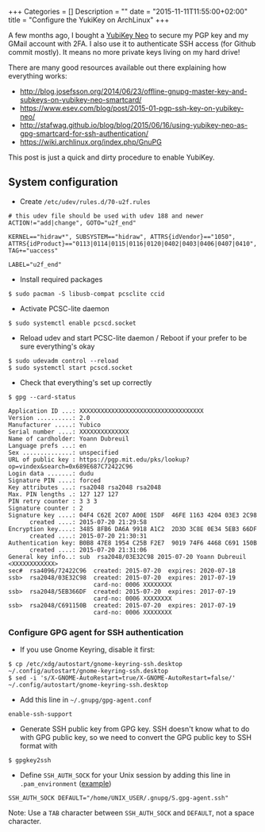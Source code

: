 +++
Categories = []
Description = ""
date = "2015-11-11T11:55:00+02:00"
title = "Configure the YukiKey on ArchLinux"
+++

A few months ago, I bought a [YubiKey Neo](https://www.yubico.com/products/yubikey-hardware/) to secure my PGP key and my GMail account with 2FA.
I also use it to authenticate SSH access (for Github commit mostly).
It means no more private keys living on my hard drive!

There are many good resources available out there explaining how everything works:

* http://blog.josefsson.org/2014/06/23/offline-gnupg-master-key-and-subkeys-on-yubikey-neo-smartcard/
* https://www.esev.com/blog/post/2015-01-pgp-ssh-key-on-yubikey-neo/
* http://stafwag.github.io/blog/blog/2015/06/16/using-yubikey-neo-as-gpg-smartcard-for-ssh-authentication/
* https://wiki.archlinux.org/index.php/GnuPG

This post is just a quick and dirty procedure to enable YubiKey.

## System configuration

* Create `/etc/udev/rules.d/70-u2f.rules`

```
# this udev file should be used with udev 188 and newer
ACTION!="add|change", GOTO="u2f_end"

KERNEL=="hidraw*", SUBSYSTEM=="hidraw", ATTRS{idVendor}=="1050", ATTRS{idProduct}=="0113|0114|0115|0116|0120|0402|0403|0406|0407|0410", TAG+="uaccess"

LABEL="u2f_end"
```

* Install required packages

```shell
$ sudo pacman -S libusb-compat pcsclite ccid
```

* Activate PCSC-lite daemon

```shell
$ sudo systemctl enable pcscd.socket
```

* Reload udev and start PCSC-lite daemon / Reboot if your prefer to be sure everything's okay

```shell
$ sudo udevadm control --reload
$ sudo systemctl start pcscd.socket
```

* Check that everything's set up correctly

```shell
$ gpg --card-status

Application ID ...: XXXXXXXXXXXXXXXXXXXXXXXXXXXXXXXXXXX
Version ..........: 2.0
Manufacturer .....: Yubico
Serial number ....: XXXXXXXXXXXXXX
Name of cardholder: Yoann Dubreuil
Language prefs ...: en
Sex ..............: unspecified
URL of public key : https://pgp.mit.edu/pks/lookup?op=vindex&search=0x689E687C72422C96
Login data .......: dudu
Signature PIN ....: forced
Key attributes ...: rsa2048 rsa2048 rsa2048
Max. PIN lengths .: 127 127 127
PIN retry counter : 3 3 3
Signature counter : 2
Signature key ....: 04F4 C62E 2C07 A00E 15DF  46FE 1163 4204 03E3 2C98
      created ....: 2015-07-20 21:29:58
Encryption key....: 3485 8FB6 DA6A 9918 A1C2  2D3D 3C8E 0E34 5EB3 66DF
      created ....: 2015-07-20 21:30:31
Authentication key: B0B8 47E8 1954 C25B F2E7  9019 74F6 4468 C691 150B
      created ....: 2015-07-20 21:31:06
General key info..: sub  rsa2048/03E32C98 2015-07-20 Yoann Dubreuil <XXXXXXXXXXXX>
sec#  rsa4096/72422C96  created: 2015-07-20  expires: 2020-07-18
ssb>  rsa2048/03E32C98  created: 2015-07-20  expires: 2017-07-19
                        card-no: 0006 XXXXXXXX
ssb>  rsa2048/5EB366DF  created: 2015-07-20  expires: 2017-07-19
                        card-no: 0006 XXXXXXXX
ssb>  rsa2048/C691150B  created: 2015-07-20  expires: 2017-07-19
                        card-no: 0006 XXXXXXXX
```

### Configure GPG agent for SSH authentication

* If you use Gnome Keyring, disable it first:

```shell
$ cp /etc/xdg/autostart/gnome-keyring-ssh.desktop ~/.config/autostart/gnome-keyring-ssh.desktop
$ sed -i 's/X-GNOME-AutoRestart=true/X-GNOME-AutoRestart=false/' ~/.config/autostart/gnome-keyring-ssh.desktop
```

* Add this line in `~/.gnupg/gpg-agent.conf`

```
enable-ssh-support
```

* Generate SSH public key from GPG key. SSH doesn't know what to do with GPG public key, so we need to convert the GPG public key to SSH format with

```shell
$ gpgkey2ssh
```

* Define `SSH_AUTH_SOCK` for your Unix session by adding this line in `.pam_environment` ([example](https://github.com/ydubreuil/dotfiles/blob/master/pam_environment#L16))

```
SSH_AUTH_SOCK DEFAULT="/home/UNIX_USER/.gnupg/S.gpg-agent.ssh"
```

Note: Use a `TAB` character between `SSH_AUTH_SOCK` and `DEFAULT`, not a space character.
